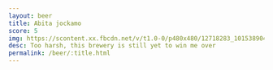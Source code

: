 ```yaml
---
layout: beer
title: Abita jockamo
score: 5
img: https://scontent.xx.fbcdn.net/v/t1.0-0/p480x480/12718283_10153890416898745_6096850790027178927_n.jpg?oh=6b1f68e95dc71b36a0f90b52c4c61867&oe=591EFE46
desc: Too harsh, this brewery is still yet to win me over
permalink: /beer/:title.html
---
```


